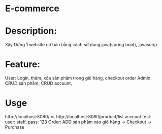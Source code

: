 # E-commerce

# Description:
Xây Dựng 1 website cơ bản bằng cách sử dụng java(spring boot), javascrip

# Feature: 
User: Login, thêm, xóa sản phẩm trong giỏ hàng, checkout order
Admin: CRUD sản phẩm, CRUD account,
# Usge

http://localhost:8080/ 
or
http://localhost:8080/product/list
account test: user: staff, pass: 123
Order: ADD sản phẩm vào giỏ hàng -> Checkout -> Purchase



